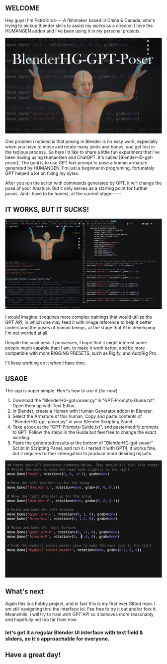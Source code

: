 ## WELCOME

Hey guys! I'm PatroKiras--- A filmmaker based in China & Canada, who's trying to pickup Blender skills to assist my works as a director. I love the HUMANGEN addon and I've been using it in my personal projects. 

![Alt text](img/Thumb.png)

One problem i noticed is that posing in Blender is no easy work, especially when you have to move and rotate many joints and bones, you get lost in the tedious process. So here I'd like to share a little fun experiment that i've been having using HumanGen and ChatGPT. It's called [BlenderHD-gpt-poser]. The goal is to use GPT text prompt to pose a human armature generated by HUMANGEN. I'm just a beginner in programing, fortunately GPT helped a lot on fixing my sytax.

After you run the script with commands generated by GPT, it will change the pose of your Amature. But it only serves as a starting point for further poses. And i have to be honest, at the current stage-----

## IT WORKS, BUT IT SUCKS!

![Alt text](img/blenderSS.png)

I would imagine it requires more complex trainings that would utilize the GPT API, in which one may feed it with image reference to help it better understand the poses of human beings, at the stage that AI is developing I'm not worried at all. 

Despite the suckiness it possesses, I hope that it might interest some people much capable than I am, to make it work better, and be more competible with more RIGGING PRESETS, such as Rigify, and AutoRig Pro. 

I'll keep working on it when I have time.

## USAGE

The app is super simple. Here's how to use it (for now)
1. Download the "BlenderHG-gpt-poser.py" & "GPT-Prompts-Guide.txt". Open them up with Text Editor.
2. In Blender, create a Human with Human Generator addon in Blender.
3. Select the Armature of this human, Copy and paste contents of "BlenderHG-gpt-poser.py" in your Blender Scripting Panel.
4. Take a look at the "GPT-Prompts-Guide.txt", and paste/modify prompts to GPT. Follow the steps in the Guide but feel free to change the exact wording. 
5. Paste the generated results at the bottom of "BlenderHG-gpt-poser" Script in Scripting Panel, and run it. I tested it with GPT4, it works fine, but it requires further interogation to produce more desiring rejsults.


![Alt text](img/commandExample.png)

## What's next

Again this is a hobby project, and in fact this is my first ever Gitbut repo. I am still navigating thru the interface lol.
Fee free to try it out and/or fork it. Meanwhile, i will try to train with GPT API so it behaves more reasonably, and hopefully not too far from now
### let's get it a regular Blender UI interface with text field & sliders, so it's approachable for everyone.

## Have a great day!
